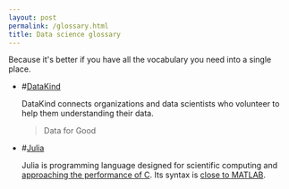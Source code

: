 ```yaml
---
layout: post
permalink: /glossary.html
title: Data science glossary
---
```


Because it's better if you have all the vocabulary you need into a single place.

* #[DataKind](http://www.datakind.org/)

   DataKind connects organizations and data scientists who volunteer to help them understanding their data.  
   >Data for Good  
   
* #[Julia](http://julialang.org/)

   Julia is programming language designed for scientific computing and [approaching the performance of C](http://julialang.org/benchmarks/). Its syntax is [close to MATLAB](https://github.com/lakras/matlab-to-julia).
